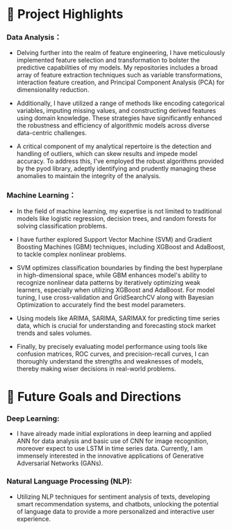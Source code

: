 # :dizzy: Project Highlights

### Data Analysis：

* Delving further into the realm of feature engineering, I have meticulously implemented feature selection and transformation to bolster the predictive capabilities of my models. My repositories includes a broad array of feature extraction techniques such as variable transformations, interaction feature creation, and Principal Component Analysis (PCA) for dimensionality reduction. 

* Additionally, I have utilized a range of methods like encoding categorical variables, imputing missing values, and constructing derived features using domain knowledge. These strategies have significantly enhanced the robustness and efficiency of algorithmic models across diverse data-centric challenges.

* A critical component of my analytical repertoire is the detection and handling of outliers, which can skew results and impede model accuracy. To address this, I've employed the robust algorithms provided by the pyod library, adeptly identifying and prudently managing these anomalies to maintain the integrity of the analysis.

### Machine Learning：
* In the field of machine learning, my expertise is not limited to traditional models like logistic regression, decision trees, and random forests for solving classification problems. 

* I have further explored Support Vector Machine (SVM) and Gradient Boosting Machines (GBM) techniques, including XGBoost and AdaBoost, to tackle complex nonlinear problems. 

* SVM optimizes classification boundaries by finding the best hyperplane in high-dimensional space, while GBM enhances model's ability to recognize nonlinear data patterns by iteratively optimizing weak learners, especially when utilizing XGBoost 
and AdaBoost. For model tuning, I use cross-validation and GridSearchCV along with Bayesian Optimization to accurately find the best model parameters. 

* Using models like ARIMA, SARIMA, SARIMAX for predicting time series data, which is crucial for understanding and forecasting stock market trends and sales volumes.

* Finally, by precisely evaluating model performance using tools like confusion matrices, ROC 
curves, and precision-recall curves, I can thoroughly understand the strengths and weaknesses of models, thereby making wiser decisions in real-world problems.

# :eyes: Future Goals and Directions

### Deep Learning: 
* I have already made initial explorations in deep learning and applied ANN for data analysis and basic use of CNN for image recognition, moreover expect to use LSTM in time series data. 
Currently, I am immensely interested in the innovative applications of Generative Adversarial Networks (GANs).

### Natural Language Processing (NLP): 
* Utilizing NLP techniques for sentiment analysis of texts, developing smart recommendation systems, and chatbots, unlocking the potential of language data to provide a more personalized and interactive user experience.
